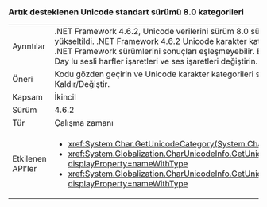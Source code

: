 ### <a name="unicode-standard-version-80-categories-now-supported"></a>Artık desteklenen Unicode standart sürümü 8.0 kategorileri

|   |   |
|---|---|
|Ayrıntılar|.NET Framework 4.6.2, Unicode verilerini sürüm 8.0 sürümü 6.3 Unicode standart katmandan yükseltildi.  .NET Framework 4.6.2 Unicode karakter kategorileri isterken, bazı sonuçları önceki .NET Framework sürümlerini sonuçları eşleşmeyebilir.  Bu çoğunlukla Çeroki hece etkiler ve Yeni Day lu sesli harfler işaretleri ve ses işaretleri değiştirin.|
|Öneri|Kodu gözden geçirin ve Unicode karakter kategorileri sabit kodlanmış bağlıdır mantıksal Kaldır/Değiştir.|
|Kapsam|İkincil|
|Sürüm|4.6.2|
|Tür|Çalışma zamanı|
|Etkilenen API’ler|<ul><li><xref:System.Char.GetUnicodeCategory(System.Char)?displayProperty=nameWithType></li><li><xref:System.Globalization.CharUnicodeInfo.GetUnicodeCategory(System.Char)?displayProperty=nameWithType></li><li><xref:System.Globalization.CharUnicodeInfo.GetUnicodeCategory(System.String,System.Int32)?displayProperty=nameWithType></li></ul>|

